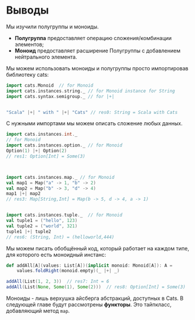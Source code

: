 # Выводы

Мы изучили полугруппы и моноиды. 

- **Полугруппа** предоставляет операцию сложения/комбинации элементов;
- **Моноид** предоставляет расширение Полугруппы с добавлением нейтрального элемента.

Мы можем использовать моноиды и полугруппы просто импортировав библиотеку cats:

```scala
import cats.Monoid  // for Monoid
import cats.instances.string._ // for Monoid instance for String
import cats.syntax.semigroup._ // for |+|


"Scala" |+| " with " |+| "Cats" // res0: String = Scala with Cats
```

С нужными импортами мы можем описать сложение любых данных.

```scala
import cats.instances.int._
// for Monoid
import cats.instances.option._ // for Monoid
Option(1) |+| Option(2)
// res1: Option[Int] = Some(3)



import cats.instances.map._ // for Monoid
val map1 = Map("a" -> 1, "b" -> 2)
val map2 = Map("b" -> 3, "d" -> 4)
map1 |+| map2
// res3: Map[String,Int] = Map(b -> 5, d -> 4, a -> 1)


import cats.instances.tuple._  // for Monoid
val tuple1 = ("hello", 123)
val tuple2 = ("world", 321)
tuple1 |+| tuple2
// res6: (String, Int) = (helloworld,444)
```

Мы можем писать обобщённый код, который работает на каждом типе, для которого есть моноидный инстанс:

```scala
def addAll[A](values: List[A])(implicit monoid: Monoid[A]): A =
    values.foldRight(monoid.empty)(_ |+| _)

addAll(List(1, 2, 3))  // res7: Int = 6
addAll(List(None, Some(1), Some(2)))  // res8: Option[Int] = Some(3)
```

Моноиды - лишь верхушка айсберга абстракций, доступных в Cats. В следующей главе будут рассмотрены **функторы**. Это тайпкласс, добавляющий метод `map`. 
